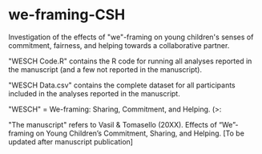 # we-framing-CSH
Investigation of the effects of "we"-framing on young children's senses of commitment, fairness, and helping towards a collaborative partner.

"WESCH Code.R" contains the R code for running all analyses reported in the manuscript (and a few not reported in the manuscript).

"WESCH Data.csv" contains the complete dataset for all participants included in the analyses reported in the manuscript.

"WESCH" = We-framing: Sharing, Commitment, and Helping. (>:

"The manuscript" refers to Vasil & Tomasello (20XX). Effects of “We”-framing on Young Children’s Commitment, Sharing, and Helping. [To be updated after manuscript publication]
